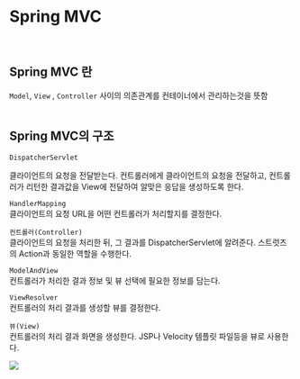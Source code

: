 # Spring MVC
<br>

## Spring MVC 란
`Model`, `View` , `Controller` 사이의 의존관계를 컨테이너에서 관리하는것을 뜻함
<br><br>
## Spring MVC의 구조

`DispatcherServlet`   

클라이언트의 요청을 전달받는다. 컨트롤러에게 클라이언트의 요청을 전달하고, 컨트롤러가 리턴한 결과값을 View에 전달하여 알맞은 응답을 생성하도록 한다.

`HandlerMapping`  
클라이언트의 요청 URL을 어떤 컨트롤러가 처리할지를 결정한다.

`컨트롤러(Controller)`  
클라이언트의 요청을 처리한 뒤, 그 결과를 DispatcherServlet에 알려준다. 스트럿츠의 Action과 동일한 역할을 수행한다.

`ModelAndView`  
컨트롤러가 처리한 결과 정보 및 뷰 선택에 필요한 정보를 담는다.

`ViewResolver`  
컨트롤러의 처리 결과를 생성할 뷰를 결정한다.

`뷰(View)`  
컨트롤러의 처리 결과 화면을 생성한다. JSP나 Velocity 템플릿 파일등을 뷰로 사용한다.
<br>

![](https://velog.velcdn.com/images/so2i/post/38749128-608a-47e6-bd17-32344ddb7895/image.JPG)
